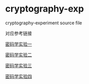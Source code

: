 # cryptography-exp
cryptography-experiment source file

对应参考链接

[密码学实验一](https://coopbb8.icu/2024/10/12/my-crypto-1/)

[密码学实验二](https://coopbb8.icu/2024/10/14/my-crypto-2/)

[密码学实验三](https://coopbb8.icu/2024/11/02/my-crypto-3/)

[密码学实验四](https://coopbb8.icu/2024/11/25/RSA/)

